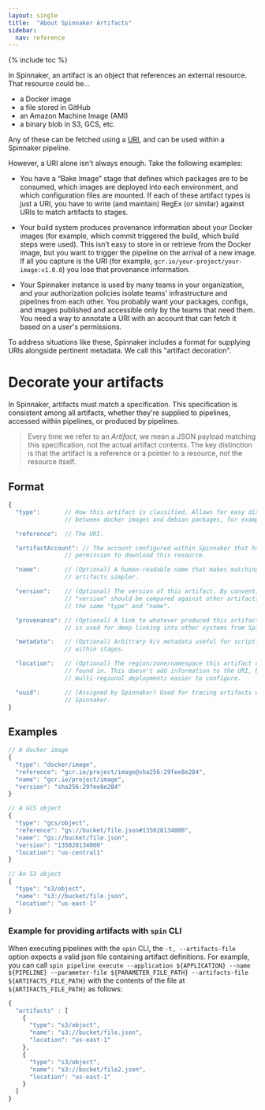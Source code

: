```yaml
---
layout: single
title:  "About Spinnaker Artifacts"
sidebar:
  nav: reference
---
```


{% include toc %}

In Spinnaker, an artifact is an object that references an external resource. That resource could be…

* a Docker image
* a file stored in GitHub
* an Amazon Machine Image (AMI)
* a binary blob in S3, GCS, etc.

Any of these can be fetched using a [URI](https://en.wikipedia.org/wiki/Uniform_Resource_Identifier), and can be
used within a Spinnaker pipeline.

However, a URI alone isn't always enough. Take the following examples:

* You have a “Bake Image” stage that defines which packages are to be consumed,
  which images are deployed into each environment, and which configuration files are mounted.
  If each of these artifact types is just a URI, you have to write (and maintain) RegEx (or similar)
  against URIs to match artifacts to stages.

* Your build system produces provenance information about your Docker images
  (for example, which commit triggered the build, which build steps were used).
  This isn’t easy to store in or retrieve from the Docker image, but you want to trigger the
  pipeline on the arrival of a new image. If all you capture is the URI
  (for example, `gcr.io/your-project/your-image:v1.0.0`) you lose that provenance information.

* Your Spinnaker instance is used by many teams in your organization,
  and your authorization policies isolate teams'
  infrastructure and pipelines from each other. You probably want your
  packages, configs, and images published and accessible only by the teams that need
  them. You need a way to annotate a URI with an account that can fetch
  it based on a user's permissions.

To address situations like these, Spinnaker includes a format for supplying
URIs alongside pertinent metadata. We call this "artifact decoration".

# Decorate your artifacts

In Spinnaker, artifacts must match a specification. This specification is
consistent among all artifacts, whether they're supplied to pipelines, accessed
within pipelines, or produced by pipelines.

> Every time we refer to an _Artifact_, we mean a JSON payload matching this
> specification, not the actual artifact contents. The key distinction is that
> the artifact is a reference or a pointer to a resource, not the resource
> itself.

## Format

```js
{
  "type":       // How this artifact is classified. Allows for easy distinction
                // between docker images and debian packages, for example.

  "reference":  // The URI.

  "artifactAccount": // The account configured within Spinnaker that has
                // permission to download this resource.

  "name":       // (Optional) A human-readable name that makes matching
                // artifacts simpler.

  "version":    // (Optional) The version of this artifact. By convention, the
                // "version" should be compared against other artifacts with
                // the same "type" and "name".

  "provenance": // (Optional) A link to whatever produced this artifact. This
                // is used for deep-linking into other systems from Spinnaker.

  "metadata":   // (Optional) Arbitrary k/v metadata useful for scripting
                // within stages.

  "location":   // (Optional) The region/zone/namespace this artifact can be
                // found in. This doesn't add information to the URI, but makes
                // multi-regional deployments easier to configure.

  "uuid":       // (Assigned by Spinnaker) Used for tracing artifacts within
                // Spinnaker.
}
```

## Examples

```js
// A docker image
{
  "type": "docker/image",
  "reference": "gcr.io/project/image@sha256:29fee8e284",
  "name": "gcr.io/project/image",
  "version": "sha256:29fee8e284"
}
```

```js
// A GCS object
{
  "type": "gcs/object",
  "reference": "gs://bucket/file.json#135028134000",
  "name": "gs://bucket/file.json",
  "version": "135028134000"
  "location": "us-central1"
}
```

```js
// An S3 object
{
  "type": "s3/object",
  "name": "s3://bucket/file.json",
  "location": "us-east-1"
}
```

### Example for providing artifacts with `spin` CLI

When executing pipelines with the `spin` CLI, the `-t, --artifacts-file` option expects a valid json file containing artifact definitions. For example, you can call `spin pipeline execute --application ${APPLICATION} --name ${PIPELINE} --parameter-file ${PARAMETER_FILE_PATH} --artifacts-file ${ARTIFACTS_FILE_PATH}` with the contents of the file at `${ARTIFACTS_FILE_PATH}` as follows:

```js
{
  "artifacts" : [
    {
      "type": "s3/object",
      "name": "s3://bucket/file.json",
      "location": "us-east-1"
    },
    {
      "type": "s3/object",
      "name": "s3://bucket/file2.json",
      "location": "us-east-1"
    }
  ]
}
```
